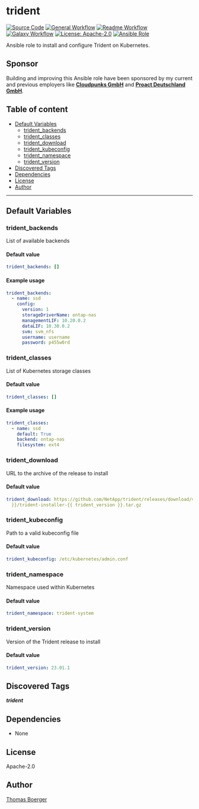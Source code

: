 # trident

[![Source Code](https://img.shields.io/badge/github-source%20code-blue?logo=github&amp;logoColor=white)](https://github.com/rolehippie/trident)
[![General Workflow](https://github.com/rolehippie/trident/actions/workflows/general.yml/badge.svg)](https://github.com/rolehippie/trident/actions/workflows/general.yml)
[![Readme Workflow](https://github.com/rolehippie/trident/actions/workflows/readme.yml/badge.svg)](https://github.com/rolehippie/trident/actions/workflows/readme.yml)
[![Galaxy Workflow](https://github.com/rolehippie/trident/actions/workflows/galaxy.yml/badge.svg)](https://github.com/rolehippie/trident/actions/workflows/galaxy.yml)
[![License: Apache-2.0](https://img.shields.io/github/license/rolehippie/trident)](https://github.com/rolehippie/trident/blob/master/LICENSE)
[![Ansible Role](https://img.shields.io/ansible/role/55299)](https://galaxy.ansible.com/rolehippie/trident)

Ansible role to install and configure Trident on Kubernetes.

## Sponsor

Building and improving this Ansible role have been sponsored by my current and previous employers like **[Cloudpunks GmbH](https://cloudpunks.de)** and **[Proact Deutschland GmbH](https://www.proact.eu)**.

## Table of content

- [Default Variables](#default-variables)
  - [trident_backends](#trident_backends)
  - [trident_classes](#trident_classes)
  - [trident_download](#trident_download)
  - [trident_kubeconfig](#trident_kubeconfig)
  - [trident_namespace](#trident_namespace)
  - [trident_version](#trident_version)
- [Discovered Tags](#discovered-tags)
- [Dependencies](#dependencies)
- [License](#license)
- [Author](#author)

---

## Default Variables

### trident_backends

List of available backends

#### Default value

```YAML
trident_backends: []
```

#### Example usage

```YAML
trident_backends:
  - name: ssd
    config:
      version: 1
      storageDriverName: ontap-nas
      managementLIF: 10.20.0.2
      dataLIF: 10.30.0.2
      svm: svm_nfs
      username: username
      password: p455w0rd
```

### trident_classes

List of Kubernetes storage classes

#### Default value

```YAML
trident_classes: []
```

#### Example usage

```YAML
trident_classes:
  - name: ssd
    default: True
    backend: ontap-nas
    filesystem: ext4
```

### trident_download

URL to the archive of the release to install

#### Default value

```YAML
trident_download: https://github.com/NetApp/trident/releases/download/v{{ trident_version
  }}/trident-installer-{{ trident_version }}.tar.gz
```

### trident_kubeconfig

Path to a valid kubeconfig file

#### Default value

```YAML
trident_kubeconfig: /etc/kubernetes/admin.conf
```

### trident_namespace

Namespace used within Kubernetes

#### Default value

```YAML
trident_namespace: trident-system
```

### trident_version

Version of the Trident release to install

#### Default value

```YAML
trident_version: 23.01.1
```

## Discovered Tags

**_trident_**


## Dependencies

- None

## License

Apache-2.0

## Author

[Thomas Boerger](https://github.com/tboerger)
